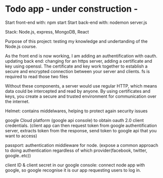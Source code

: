 # Todo app - under construction -

Start front-end with: npm start
Start back-end with: nodemon server.js

Stack: Node.js, express, MongoDB, React

Purpose of this project: testing my knowledge and undertanding of the Node.js course.

As the front end is now working, I am adding an authentification with oauth.
updating back end: changing for an https server, adding a certificate and key using openssl. The certificate and key work together to establish a secure and encrypted connection between your server and clients.
fs is required to read those two files

Without these components, a server would use regular HTTP, which means data could be intercepted and read by anyone. By using certificates and keys, you create a secure and trusted environment for communication over the internet.

Helmet: contains middelwares, helping to protect again security issues

google Cloud platform (google api console) to obtain oauth 2.0 client credentials. (client app can then request token from google authentification server, extracts token from the response, send token to google api that you want to access)

passport: authentication middleware for node. (expose a common approach to doing authentication regardless of which provider(facebook, twitter, google..etc))

client ID & client secret in our google console: connect node app with google, so google recognise it is our app requesting users to log in.
